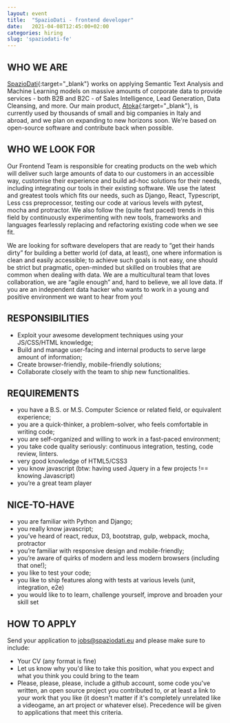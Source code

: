 ```yaml
---
layout: event
title:  "SpazioDati - frontend developer"
date:   2021-04-08T12:45:00+02:00
categories: hiring
slug: 'spaziodati-fe'
---
```


## WHO WE ARE
[SpazioDati](http://spaziodati.eu){:target="_blank"} works on applying Semantic Text Analysis and Machine Learning models on massive amounts of corporate data to provide services - both B2B and B2C - of Sales Intelligence, Lead Generation, Data Cleansing, and more.
Our main product, [Atoka](http://atoka.io){:target="_blank"}, is currently used by thousands of small and big companies in Italy and abroad, and we plan on expanding to new horizons soon. We're based on open-source software and contribute back when possible.

## WHO WE LOOK FOR
Our Frontend Team is responsible for creating products on the web which will deliver such large amounts of data to our customers in an accessible way, customise their experience and build ad-hoc solutions for their needs, including integrating our tools in their existing software. We use the latest and greatest tools which fits our needs, such as Django, React, Typescript, Less css preprocessor, testing our code at various levels with pytest, mocha and protractor. We also follow the (quite fast paced) trends in this field by continuously experimenting with new tools, frameworks and languages fearlessly replacing and refactoring existing code when we see fit.

We are looking for software developers that are ready to “get their hands dirty” for building a better world (of data, at least), one where information is clean and easily accessible; to achieve such goals is not easy, one should be strict but pragmatic, open-minded but skilled on troubles that are common when dealing with data. We are a multicultural team that loves collaboration, we are “agile enough” and, hard to believe, we all love data. If you are an independent data hacker who wants to work in a young and positive environment we want to hear from you!

## RESPONSIBILITIES
- Exploit your awesome development techniques using your JS/CSS/HTML knowledge;
- Build and manage user-facing and internal products to serve large amount of information;
- Create browser-friendly, mobile-friendly solutions;
- Collaborate closely with the team to ship new functionalities.

## REQUIREMENTS
- you have a B.S. or M.S. Computer Science or related field, or equivalent experience;
- you are a quick-thinker, a problem-solver, who feels comfortable in writing code;
- you are self-organized and willing to work in a fast-paced environment;
- you take code quality seriously: continuous integration, testing, code review, linters.
- very good knowledge of HTML5/CSS3
- you know javascript (btw: having used Jquery in a few projects !== knowing Javascript)
- you’re a great team player

## NICE-TO-HAVE
- you are familiar with Python and Django;
- you really know javascript;
- you’ve heard of react, redux, D3, bootstrap, gulp, webpack, mocha, protractor
- you’re familiar with responsive design and mobile-friendly;
- you’re aware of quirks of modern and less modern browsers (including that one!);
- you like to test your code;
- you like to ship features along with tests at various levels (unit, integration, e2e)
- you would like to to learn, challenge yourself, improve and broaden your skill set

## HOW TO APPLY
Send your application to [jobs@spaziodati.eu](mailto:jobs@spaziodati.eu) and please make sure to include:
- Your CV (any format is fine)
- Let us know why you'd like to take this position, what you expect and what you think you could bring to the team
- Please, please, please, include a github account, some code you've written, an open source project you contributed to, or at least a link to your work that you like (it doesn't matter if it's completely unrelated like a videogame, an art project or whatever else). Precedence will be given to applications that meet this criteria.
